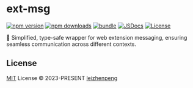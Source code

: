 # ext-msg

[![npm version][npm-version-src]][npm-version-href]
[![npm downloads][npm-downloads-src]][npm-downloads-href]
[![bundle][bundle-src]][bundle-href]
[![JSDocs][jsdocs-src]][jsdocs-href]
[![License][license-src]][license-href]

🔗 Simplified, type-safe wrapper for web extension messaging, ensuring seamless communication across different contexts.

## License

[MIT](./LICENSE) License © 2023-PRESENT [leizhenpeng](https://github.com/leizhenpeng)

<!-- Badges -->

[npm-version-src]: https://img.shields.io/npm/v/ext-msg?style=flat&colorA=080f12&colorB=1fa669
[npm-version-href]: https://npmjs.com/package/ext-msg
[npm-downloads-src]: https://img.shields.io/npm/dm/ext-msg?style=flat&colorA=080f12&colorB=1fa669
[npm-downloads-href]: https://npmjs.com/package/ext-msg
[bundle-src]: https://img.shields.io/bundlephobia/minzip/ext-msg?style=flat&colorA=080f12&colorB=1fa669&label=minzip
[bundle-href]: https://bundlephobia.com/result?p=ext-msg
[license-src]: https://img.shields.io/github/license/leizhenpeng/ext-msg.svg?style=flat&colorA=080f12&colorB=1fa669
[license-href]: https://github.com/leizhenpeng/ext-msg/blob/main/LICENSE
[jsdocs-src]: https://img.shields.io/badge/jsdocs-reference-080f12?style=flat&colorA=080f12&colorB=1fa669
[jsdocs-href]: https://www.jsdocs.io/package/ext-msg
